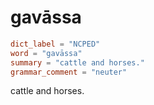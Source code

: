 # gavāssa

``` toml
dict_label = "NCPED"
word = "gavāssa"
summary = "cattle and horses."
grammar_comment = "neuter"
```

cattle and horses.

